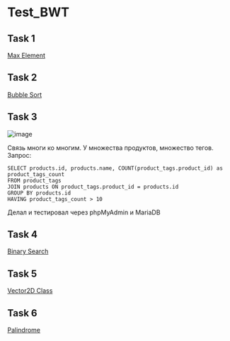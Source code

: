 # Test_BWT

## Task 1

[Max Element](src/main/kotlin/task_1/MaxElement.kt)

## Task 2

[Bubble Sort](src/main/kotlin/task_2/BubleSort.kt)

## Task 3

![image](https://i.imgur.com/qMwCzGN.png)

Связь многи ко многим. У множества продуктов, множество тегов.
Запрос: 
```
SELECT products.id, products.name, COUNT(product_tags.product_id) as product_tags_count
FROM product_tags
JOIN products ON product_tags.product_id = products.id
GROUP BY products.id
HAVING product_tags_count > 10
```

Делал и тестировал через phpMyAdmin и MariaDB

## Task 4

[Binary Search](src/main/kotlin/task_4/BinarySearch.kt)

## Task 5

[Vector2D Class](src/main/kotlin/task_5/Vector2D.kt)

## Task 6

[Palindrome](src/main/kotlin/task_6/Palindrome.kt)

